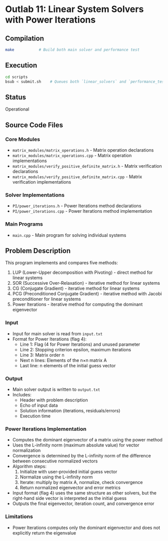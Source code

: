 # Outlab 11: Linear System Solvers with Power Iterations

## Compilation
```bash
make           # Build both main solver and performance test
```

## Execution
```bash
cd scripts
bsub < submit.sh    # Queues both `linear_solvers` and `performance_test`.
```

## Status
Operational

## Source Code Files
### Core Modules
- `matrix_modules/matrix_operations.h` - Matrix operation declarations
- `matrix_modules/matrix_operations.cpp` - Matrix operation implementations
- `matrix_modules/verify_positive_definite_matrix.h` - Matrix verification declarations
- `matrix_modules/verify_positive_definite_matrix.cpp` - Matrix verification implementations

### Solver Implementations
- `PI/power_iterations.h` - Power Iterations method declarations
- `PI/power_iterations.cpp` - Power Iterations method implementation

### Main Programs
- `main.cpp` - Main program for solving individual systems

## Problem Description
This program implements and compares five methods:
1. LUP (Lower-Upper decomposition with Pivoting) - direct method for linear systems
2. SOR (Successive Over-Relaxation) - iterative method for linear systems
3. CG (Conjugate Gradient) - iterative method for linear systems
4. PCG (Preconditioned Conjugate Gradient) - iterative method with Jacobi preconditioner for linear systems
5. Power Iterations - iterative method for computing the dominant eigenvector

### Input
- Input for main solver is read from `input.txt`
- Format for Power Iterations (flag 4):
  - Line 1: Flag (4 for Power Iterations) and unused parameter
  - Line 2: Stopping criterion epsilon, maximum iterations
  - Line 3: Matrix order n
  - Next n lines: Elements of the n×n matrix A
  - Last line: n elements of the initial guess vector

### Output
- Main solver output is written to `output.txt`
- Includes:
  - Header with problem description
  - Echo of input data
  - Solution information (iterations, residuals/errors)
  - Execution time

### Power Iterations Implementation
- Computes the dominant eigenvector of a matrix using the power method
- Uses the L-infinity norm (maximum absolute value) for vector normalization
- Convergence is determined by the L-infinity norm of the difference between consecutive normalized vectors
- Algorithm steps:
  1. Initialize with user-provided initial guess vector
  2. Normalize using the L-infinity norm
  3. Iterate: multiply by matrix A, normalize, check convergence
  4. Return normalized eigenvector and error metrics
- Input format (flag 4) uses the same structure as other solvers, but the right-hand side vector is interpreted as the initial guess
- Outputs the final eigenvector, iteration count, and convergence error

### Limitations
- Power Iterations computes only the dominant eigenvector and does not explicitly return the eigenvalue